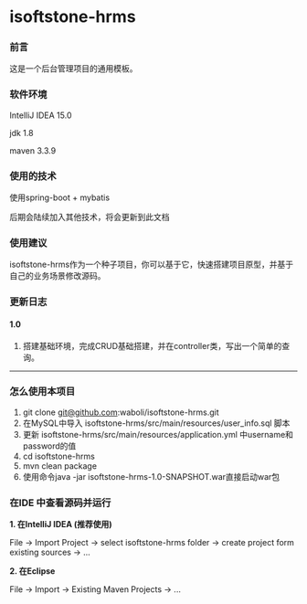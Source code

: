 # isoftstone-hrms

### 前言 ###

这是一个后台管理项目的通用模板。

### 软件环境 ###
IntelliJ IDEA 15.0

jdk 1.8

maven 3.3.9

### 使用的技术 ###
使用spring-boot + mybatis 

后期会陆续加入其他技术，将会更新到此文档

### 使用建议 ###

isoftstone-hrms作为一个种子项目，你可以基于它，快速搭建项目原型，并基于自己的业务场景修改源码。


### 更新日志 ###

#### 1.0 ####

1. 搭建基础环境，完成CRUD基础搭建，并在controller类，写出一个简单的查询。

------

### 怎么使用本项目 ###

1. git clone git@github.com:waboli/isoftstone-hrms.git
2. 在MySQL中导入 isoftstone-hrms/src/main/resources/user_info.sql 脚本
3. 更新 isoftstone-hrms/src/main/resources/application.yml 中username和password的值
4. cd isoftstone-hrms
5. mvn clean package
6. 使用命令java -jar isoftstone-hrms-1.0-SNAPSHOT.war直接启动war包

### 在IDE 中查看源码并运行 ###

**1. 在IntelliJ IDEA (推荐使用)**

File -> Import Project -> select isoftstone-hrms folder -> create project form existing sources -> ...

**2. 在Eclipse**

File -> Import -> Existing Maven Projects -> ...
